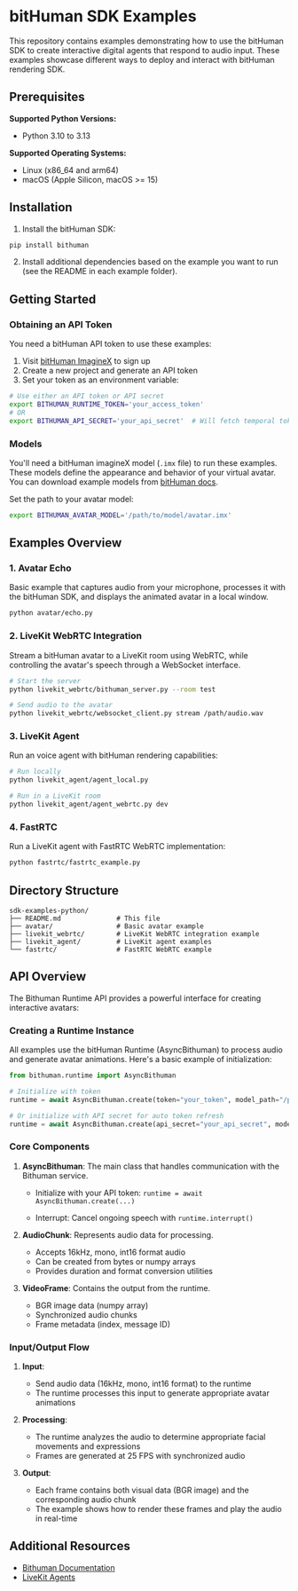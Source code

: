 # bitHuman SDK Examples

This repository contains examples demonstrating how to use the bitHuman SDK to create interactive digital agents that respond to audio input. These examples showcase different ways to deploy and interact with bitHuman rendering SDK.

## Prerequisites

**Supported Python Versions:**
- Python 3.10 to 3.13

**Supported Operating Systems:**
- Linux (x86_64 and arm64)
- macOS (Apple Silicon, macOS >= 15)

## Installation

1. Install the bitHuman SDK:
```bash
pip install bithuman
```

2. Install additional dependencies based on the example you want to run (see the README in each example folder).

## Getting Started

### Obtaining an API Token

You need a bitHuman API token to use these examples:

1. Visit [bitHuman ImagineX](https://console.bithuman.io/imagineX) to sign up
2. Create a new project and generate an API token
3. Set your token as an environment variable:

```bash
# Use either an API token or API secret
export BITHUMAN_RUNTIME_TOKEN='your_access_token'
# OR
export BITHUMAN_API_SECRET='your_api_secret'  # Will fetch temporal tokens periodically
```

### Models

You'll need a bitHuman imagineX model (`.imx` file) to run these examples. These models define the appearance and behavior of your virtual avatar. You can download example models from [bitHuman docs](https://docs.bithuman.io/api-reference/sdk/quick-start).

Set the path to your avatar model:
```bash
export BITHUMAN_AVATAR_MODEL='/path/to/model/avatar.imx'
```


## Examples Overview

### 1. Avatar Echo

Basic example that captures audio from your microphone, processes it with the bitHuman SDK, and displays the animated avatar in a local window.

```bash
python avatar/echo.py
```

### 2. LiveKit WebRTC Integration

Stream a bitHuman avatar to a LiveKit room using WebRTC, while controlling the avatar's speech through a WebSocket interface.

```bash
# Start the server
python livekit_webrtc/bithuman_server.py --room test

# Send audio to the avatar
python livekit_webrtc/websocket_client.py stream /path/audio.wav
```

### 3. LiveKit Agent

Run an voice agent with bitHuman rendering capabilities:

```bash
# Run locally
python livekit_agent/agent_local.py

# Run in a LiveKit room
python livekit_agent/agent_webrtc.py dev
```

### 4. FastRTC

Run a LiveKit agent with FastRTC WebRTC implementation:

```bash
python fastrtc/fastrtc_example.py
```

## Directory Structure

```
sdk-examples-python/
├── README.md              # This file
├── avatar/                # Basic avatar example
├── livekit_webrtc/        # LiveKit WebRTC integration example
├── livekit_agent/         # LiveKit agent examples
└── fastrtc/               # FastRTC WebRTC example
```

## API Overview

The Bithuman Runtime API provides a powerful interface for creating interactive avatars:

### Creating a Runtime Instance

All examples use the bitHuman Runtime (AsyncBithuman) to process audio and generate avatar animations. Here's a basic example of initialization:

```python
from bithuman.runtime import AsyncBithuman

# Initialize with token
runtime = await AsyncBithuman.create(token="your_token", model_path="/path/to/model.imx")

# Or initialize with API secret for auto token refresh
runtime = await AsyncBithuman.create(api_secret="your_api_secret", model_path="/path/to/model.imx")

```

### Core Components

1. **AsyncBithuman**: The main class that handles communication with the Bithuman service.
   - Initialize with your API token: `runtime = await AsyncBithuman.create(...)`

   - Interrupt: Cancel ongoing speech with `runtime.interrupt()`

2. **AudioChunk**: Represents audio data for processing.
   - Accepts 16kHz, mono, int16 format audio
   - Can be created from bytes or numpy arrays
   - Provides duration and format conversion utilities

3. **VideoFrame**: Contains the output from the runtime.
   - BGR image data (numpy array)
   - Synchronized audio chunks
   - Frame metadata (index, message ID)


### Input/Output Flow

1. **Input**:
   - Send audio data (16kHz, mono, int16 format) to the runtime
   - The runtime processes this input to generate appropriate avatar animations

2. **Processing**:
   - The runtime analyzes the audio to determine appropriate facial movements and expressions
   - Frames are generated at 25 FPS with synchronized audio

3. **Output**:
   - Each frame contains both visual data (BGR image) and the corresponding audio chunk
   - The example shows how to render these frames and play the audio in real-time


## Additional Resources

- [Bithuman Documentation](https://docs.bithuman.io)
- [LiveKit Agents](https://github.com/livekit/agents)
